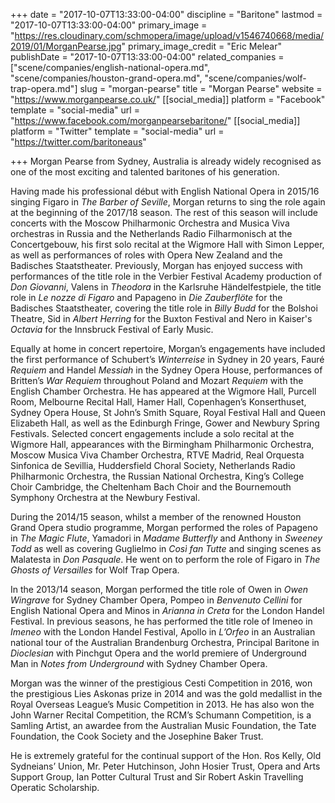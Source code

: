 +++
date = "2017-10-07T13:33:00-04:00"
discipline = "Baritone"
lastmod = "2017-10-07T13:33:00-04:00"
primary_image = "https://res.cloudinary.com/schmopera/image/upload/v1546740668/media/2019/01/MorganPearse.jpg"
primary_image_credit = "Eric Melear"
publishDate = "2017-10-07T13:33:00-04:00"
related_companies = ["scene/companies/english-national-opera.md", "scene/companies/houston-grand-opera.md", "scene/companies/wolf-trap-opera.md"]
slug = "morgan-pearse"
title = "Morgan Pearse"
website = "https://www.morganpearse.co.uk/"
[[social_media]]
platform = "Facebook"
template = "social-media"
url = "https://www.facebook.com/morganpearsebaritone/"
[[social_media]]
platform = "Twitter"
template = "social-media"
url = "https://twitter.com/baritoneaus"

+++
Morgan Pearse from Sydney, Australia is already widely recognised as one of the most exciting and talented baritones of his generation.
 
Having made his professional début with English National Opera in 2015/16 singing Figaro in *The Barber of Seville*, Morgan returns to sing the role again at the beginning of the 2017/18 season. The rest of this season will include concerts with the Moscow Philharmonic Orchestra and Musica Viva orchestras in Russia and the Netherlands Radio Filharmonisch at the Concertgebouw, his first solo recital at the Wigmore Hall with Simon Lepper, as well as performances of roles with Opera New Zealand and the Badisches Staatstheater. Previously, Morgan has enjoyed success with performances of the title role in the Verbier Festival Academy production of *Don Giovanni*, Valens in *Theodora* in the Karlsruhe Händelfestpiele, the title role in *Le nozze di Figaro* and Papageno in *Die Zauberflöte* for the Badisches Staatstheater, covering the title role in *Billy Budd* for the Bolshoi Theatre, Sid in *Albert Herring* for the Buxton Festival and Nero in Kaiser's *Octavia* for the Innsbruck Festival of Early Music.

Equally at home in concert repertoire, Morgan’s  engagements have included the first performance of Schubert’s *Winterreise* in Sydney in 20 years, Fauré *Requiem* and Handel *Messiah* in the Sydney Opera House, performances of Britten’s *War Requiem* throughout Poland and Mozart *Requiem*  with the English Chamber Orchestra.   He has appeared at the Wigmore Hall, Purcell Room, Melbourne Recital Hall, Hamer Hall, Copenhagen’s Konserthuset, Sydney Opera House, St John’s Smith Square, Royal Festival Hall and Queen Elizabeth Hall, as well as the Edinburgh Fringe, Gower and Newbury Spring Festivals. Selected concert engagements include a solo recital at the Wigmore Hall, appearances with the Birmingham Philharmonic Orchestra, Moscow Musica Viva Chamber Orchestra, RTVE Madrid, Real Orquesta Sinfonica de Sevillia, Huddersfield Choral Society, Netherlands Radio Philharmonic Orchestra, the Russian National Orchestra, King’s College Choir Cambridge, the Cheltenham Bach Choir and the Bournemouth Symphony Orchestra at the Newbury Festival.

During the 2014/15 season, whilst a member of the renowned Houston Grand Opera studio programme, Morgan performed the roles of Papageno in *The Magic Flute*, Yamadori in *Madame Butterfly* and Anthony in *Sweeney Todd* as well as covering Guglielmo in *Così fan Tutte* and singing scenes as Malatesta in *Don Pasquale*.  He went on to perform the role of Figaro in *The Ghosts of Versailles* for Wolf Trap Opera.
 
In the 2013/14 season, Morgan performed the title role of Owen in *Owen Wingrave* for Sydney Chamber Opera, Pompeo in *Benvenuto Cellini* for English National Opera and Minos in *Arianna in Creta* for the London Handel Festival. In previous seasons, he has performed the title role of Imeneo in *Imeneo* with the London Handel Festival, Apollo in *L’Orfeo* in an Australian national tour of the Australian Brandenburg Orchestra, Principal Baritone in *Dioclesian* with Pinchgut Opera and the world premiere of Underground Man in *Notes from Underground* with Sydney Chamber Opera.

Morgan was the winner of the prestigious Cesti Competition in 2016, won the prestigious Lies Askonas prize in 2014 and was the gold medallist in the Royal Overseas League’s Music Competition in 2013. He has also won the John Warner Recital Competition, the RCM’s Schumann Competition, is a Samling Artist, an awardee from the Australian Music Foundation, the Tate Foundation, the Cook Society and the Josephine Baker Trust.
 
He is extremely grateful for the continual support of the Hon. Ros Kelly, Old Sydneians’ Union, Mr. Peter Hutchinson, John Hosier Trust, Opera and Arts Support Group, Ian Potter Cultural Trust and Sir Robert Askin Travelling Operatic Scholarship.